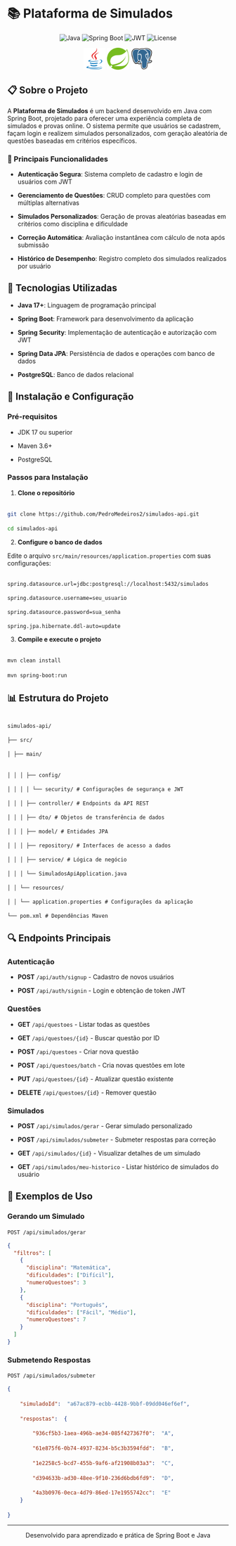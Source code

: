 #  📚 Plataforma de Simulados



<div style="text-align: center;">

![Java](https://img.shields.io/badge/Java-17%2B-orange)
![Spring Boot](https://img.shields.io/badge/Spring%20Boot-3.4.5-brightgreen)
![JWT](https://img.shields.io/badge/JWT-Authentication-blue)
![License](https://img.shields.io/badge/License-MIT-lightgrey)

</div>

<p style="text-align: center;">
  <img src="https://raw.githubusercontent.com/devicons/devicon/master/icons/java/java-original.svg" alt="java" width="50" height="50"/>
  <img src="https://raw.githubusercontent.com/devicons/devicon/master/icons/spring/spring-original.svg" alt="spring" width="50" height="50"/>
  <img src="https://raw.githubusercontent.com/devicons/devicon/master/icons/postgresql/postgresql-original.svg" alt="postgresql" width="50" height="50"/>
</p>



##  📋 Sobre o Projeto



A **Plataforma de Simulados** é um backend desenvolvido em Java com Spring Boot, projetado para oferecer uma experiência completa de simulados e provas online. O sistema permite que usuários se cadastrem, façam login e realizem simulados personalizados, com geração aleatória de questões baseadas em critérios específicos.



###  🌟 Principais Funcionalidades



-  **Autenticação Segura**: Sistema completo de cadastro e login de usuários com JWT

-  **Gerenciamento de Questões**: CRUD completo para questões com múltiplas alternativas

-  **Simulados Personalizados**: Geração de provas aleatórias baseadas em critérios como disciplina e dificuldade

-  **Correção Automática**: Avaliação instantânea com cálculo de nota após submissão

-  **Histórico de Desempenho**: Registro completo dos simulados realizados por usuário



##  🚀 Tecnologias Utilizadas



-  **Java 17+**: Linguagem de programação principal

-  **Spring Boot**: Framework para desenvolvimento da aplicação

-  **Spring Security**: Implementação de autenticação e autorização com JWT

-  **Spring Data JPA**: Persistência de dados e operações com banco de dados

-  **PostgreSQL**: Banco de dados relacional


##  🔧 Instalação e Configuração



###  Pré-requisitos



-  JDK 17 ou superior

-  Maven 3.6+

-  PostgreSQL



###  Passos para Instalação



1.  **Clone o repositório**

```bash

git clone https://github.com/PedroMedeiros2/simulados-api.git

cd simulados-api

```



2.  **Configure o banco de dados**

Edite o arquivo `src/main/resources/application.properties` com suas configurações:

```properties

spring.datasource.url=jdbc:postgresql://localhost:5432/simulados

spring.datasource.username=seu_usuario

spring.datasource.password=sua_senha

spring.jpa.hibernate.ddl-auto=update

```



3.  **Compile e execute o projeto**

```bash

mvn clean install

mvn spring-boot:run

```


##  📊 Estrutura do Projeto



```

simulados-api/

├── src/

│ ├── main/


│ │ │ ├── config/

│ │ │ │ └── security/ # Configurações de segurança e JWT

│ │ │ ├── controller/ # Endpoints da API REST

│ │ │ ├── dto/ # Objetos de transferência de dados

│ │ │ ├── model/ # Entidades JPA

│ │ │ ├── repository/ # Interfaces de acesso a dados

│ │ │ ├── service/ # Lógica de negócio

│ │ │ └── SimuladosApiApplication.java

│ │ └── resources/

│ │ └── application.properties # Configurações da aplicação

└── pom.xml # Dependências Maven

```



##  🔍 Endpoints Principais



###  Autenticação



-  **POST**  `/api/auth/signup` - Cadastro de novos usuários

-  **POST**  `/api/auth/signin` - Login e obtenção de token JWT



###  Questões



-  **GET**  `/api/questoes` - Listar todas as questões

-  **GET**  `/api/questoes/{id}` - Buscar questão por ID

-  **POST**  `/api/questoes` - Criar nova questão

-  **POST**  `/api/questoes/batch` - Cria novas questões em lote

-  **PUT**  `/api/questoes/{id}` - Atualizar questão existente

-  **DELETE**  `/api/questoes/{id}` - Remover questão



###  Simulados



-  **POST**  `/api/simulados/gerar` - Gerar simulado personalizado

-  **POST**  `/api/simulados/submeter` - Submeter respostas para correção

-  **GET**  `/api/simulados/{id}` - Visualizar detalhes de um simulado

-  **GET**  `/api/simulados/meu-historico` - Listar histórico de simulados do usuário



##  📝 Exemplos de Uso



###  Gerando um Simulado

`POST /api/simulados/gerar`

```json
{
  "filtros": [
    {
      "disciplina": "Matemática",
      "dificuldades": ["Difícil"],
      "numeroQuestoes": 3
    },
    {
      "disciplina": "Português",
      "dificuldades": ["Fácil", "Médio"],
      "numeroQuestoes": 7
    }
  ]
}

```



###  Submetendo Respostas

`POST /api/simulados/submeter`

```json
{

    "simuladoId":  "a67ac879-ecbb-4428-9bbf-09dd046ef6ef",

    "respostas":  {

        "936cf5b3-1aea-496b-ae34-085f427367f0":  "A",

        "61e875f6-0b74-4937-8234-b5c3b3594fdd":  "B",

        "1e2258c5-bcd7-455b-9af6-af21908b03a3":  "C",

        "d394633b-ad30-48ee-9f10-236d6bdb6fd9":  "D",

        "4a3b0976-0eca-4d79-86ed-17e1955742cc":  "E"
    }

}

```

  
---

<div style="text-align: center;">

<p>Desenvolvido para aprendizado e prática de Spring Boot e Java</p>

</div>